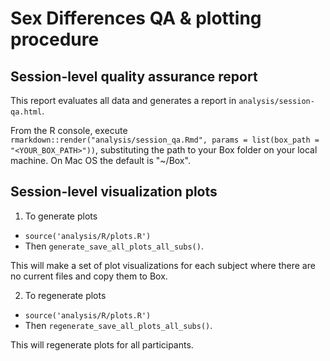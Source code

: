 # Sex Differences QA & plotting procedure

## Session-level quality assurance report

This report evaluates all data and generates a report in `analysis/session-qa.html`.

From the R console, execute `rmarkdown::render("analysis/session_qa.Rmd", params = list(box_path = "<YOUR_BOX_PATH>"))`, substituting the path to your Box folder on your local machine.
On Mac OS the default is "~/Box".

## Session-level visualization plots

1. To generate plots
  - `source('analysis/R/plots.R')`
  - Then `generate_save_all_plots_all_subs()`.
  
This will make a set of plot visualizations for each subject where there are no current files and copy them to Box.

2. To regenerate plots

  - `source('analysis/R/plots.R')`
  - Then `regenerate_save_all_plots_all_subs()`.
  
This will regenerate plots for all participants.



